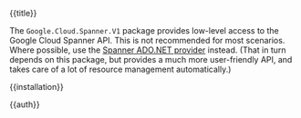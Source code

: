 {{title}}

The `Google.Cloud.Spanner.V1` package provides low-level access to the Google Cloud Spanner API.
This is not recommended for most scenarios. Where possible, use the
[Spanner ADO.NET provider](../../Google.Cloud.Spanner.Data/) instead. (That in turn depends on this package,
but provides a much more user-friendly API, and takes care of a lot of resource management automatically.)

{{installation}}

{{auth}}
